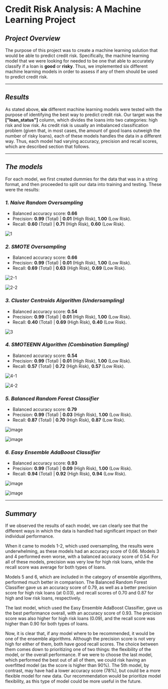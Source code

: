 # **Credit Risk Analysis: A Machine Learning Project**

## *Project Overview*
The purpose of this project was to create a machine learning solution that would be able to predict credit risk. Specifically, the machine learning model that we were looking for needed to be one that able to accurately classify if a loan is **good** or **risky**. Thus, we implemented six different machine learning models in order to assess if any of them should be used to predict credit risk. 

---
## *Results*

As stated above, **six** different machine learning models were tested with the purpose of identifying the best way to predict credit risk. Our target was the **["loan_status"]** column, which divides the loans into two categories: high risk and low risk. As credit risk is usually an imbalanced classification problem (given that, in most cases, the amount of good loans outweigh the number of risky loans), each of these models handles the data in a different way. Thus, each model had varying accuracy, precision and recall scores, which are described section that follows.

---
## *The models*
For each model,  we first created dummies for the data that was in a string format, and then proceeded to split our data into training and testing. These were the results:

### *1. Naive Random Oversampling*

* Balanced accuracy score: **0.66**
* Precision: **0.99** (Total) | **0.01** (High Risk), **1.00** (Low Risk).
* Recall: **0.60** (Total) | **0.71** (High Risk), **0.60** (Low Risk).

![1](https://user-images.githubusercontent.com/113153777/223010469-f49b8d3f-5c36-4781-ab9b-987a4e62d602.png)

### *2. SMOTE Oversampling*
* Balanced accuracy score: **0.66**
* Precision: **0.99** (Total) | **0.01** (High Risk), **1.00** (Low Risk).
* Recall: **0.69** (Total) | **0.63** (High Risk), **0.69** (Low Risk).

![2-1](https://user-images.githubusercontent.com/113153777/223010552-38af9c77-9848-4c54-9afd-12517222ad4a.png)

![2-2](https://user-images.githubusercontent.com/113153777/223010580-eee1e9c8-2f15-415b-ac0e-40bfe1c43ad1.png)

### *3. Cluster Centroids Algorithm (Undersampling)*
* Balanced accuracy score: **0.54**
* Precision: **0.99** (Total) | **0.01** (High Risk), **1.00** (Low Risk).
* Recall: **0.40** (Total) | **0.69** (High Risk), **0.40** (Low Risk).

![3](https://user-images.githubusercontent.com/113153777/223010698-e1be7397-db42-46ce-84a4-c6fd62206761.png)

### *4. SMOTEENN Algorithm (Combination Sampling)*

* Balanced accuracy score: **0.54**
* Precision: **0.99** (Total) | **0.01** (High Risk), **1.00** (Low Risk).
* Recall: **0.57** (Total) | **0.72** (High Risk), **0.57** (Low Risk).

![4-1](https://user-images.githubusercontent.com/113153777/223010783-69c94af9-0be4-49e7-b0bc-1ba6cfb15222.png)

![4-2](https://user-images.githubusercontent.com/113153777/223010801-12a951ba-603d-4c8a-8c76-15b7e03c8e0b.png)

### *5. Balanced Random Forest Classifier*
* Balanced accuracy score: **0.79**
* Precision: **0.99** (Total) | **0.03** (High Risk), **1.00** (Low Risk).
* Recall: **0.87** (Total) | **0.70** (High Risk), **0.87** (Low Risk).

![image](https://user-images.githubusercontent.com/113153777/223010945-9210603e-f411-4aa4-a535-803c474b0548.png)

![image](https://user-images.githubusercontent.com/113153777/223011036-91af2444-87bd-4120-8faf-69104ecd1eb4.png)

### *6. Easy Ensemble AdaBoost Classifier*
* Balanced accuracy score: **0.93**
* Precision: **0.99** (Total) | **0.09** (High Risk), **1.00** (Low Risk).
* Recall: **0.94** (Total) | **0.92** (High Risk), **0.94** (Low Risk).

![image](https://user-images.githubusercontent.com/113153777/223011128-0a133d0d-b9eb-4bda-b49b-32750d9c5db2.png)

![image](https://user-images.githubusercontent.com/113153777/223011187-0504ef0c-cd8c-4625-9646-85c9730d45bc.png)

---
## *Summary*

If we observed the results of each model, we can clearly see that the different ways in which the data is handled had significant impact on their individual performance. 

When it came to models 1-2, which used oversampling, the results were underwhelming, as these models had an accuracy score of 0.66. Models 3 and 4 performed even worse, with a balanced accuracy score of 0.54. For all of these models, precision was very low for high risk loans, while the recall score was average for both types of loans.

Models 5 and 6, which are included in the category of ensemble algorithms, performed much better in comparison. The Balanced Random Forest Classifier gave us an accuracy score of 0.79, as well as a better precision score for high risk loans (at 0.03), and recall scores of 0.70 and 0.87 for high and low risk loans, respectively. 

The last model, which used the Easy Ensemble AdaBoost Classifier, gave us the best performance overall, with an accuracy score of 0.93. The precision score was also higher for high risk loans (0.09), and the recall score was higher than 0.90 for both types of loans.

Now, it is clear that, if any model where to be recommended, it would be one of the ensemble algorithms. Although the precision score is not very high for either of them, both have good recall scores. The choice between them comes down to prioritizing one of two things: the flexibility of the model, or the overall performance. If we were to choose the last model, which performed the best out of all of them, we could risk having an overfitted model (as the score is higher than 90%). The 5th model, by contrast, may have had a lower accuracy score (78%), but could be a more flexible model for new data. Our recommendation would be prioritize model flexibility, as this type of model could be more useful in the future. 
